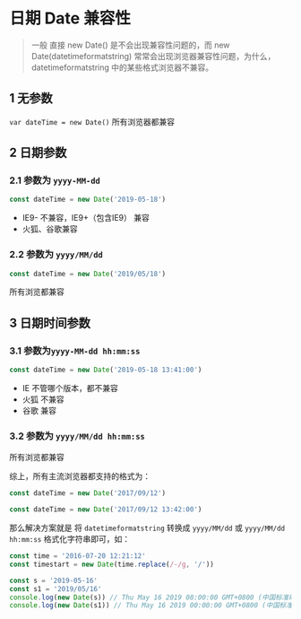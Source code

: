 # 日期 Date 兼容性

> 一般 直接 new Date() 是不会出现兼容性问题的，而 new Date(datetimeformatstring) 常常会出现浏览器兼容性问题，为什么，datetimeformatstring 中的某些格式浏览器不兼容。

## 1 无参数

`var dateTime = new Date()` 所有浏览器都兼容

## 2 日期参数

### 2.1 参数为 `yyyy-MM-dd`

```js
const dateTime = new Date('2019-05-18')
```

- IE9- 不兼容，IE9+（包含IE9） 兼容
- 火狐、谷歌兼容

### 2.2 参数为 `yyyy/MM/dd`

```js
const dateTime = new Date('2019/05/18')
```

所有浏览都兼容

## 3 日期时间参数

### 3.1 参数为`yyyy-MM-dd hh:mm:ss`

```js
const dateTime = new Date('2019-05-18 13:41:00')
```

- IE 不管哪个版本，都不兼容
- 火狐 不兼容
- 谷歌 兼容

### 3.2 参数为 `yyyy/MM/dd hh:mm:ss`

所有浏览都兼容

综上，所有主流浏览器都支持的格式为：

```js
const dateTime = new Date('2017/09/12')
```

```js
const dateTime = new Date('2017/09/12 13:42:00')
```

那么解决方案就是 将 `datetimeformatstring` 转换成 `yyyy/MM/dd` 或 `yyyy/MM/dd hh:mm:ss` 格式化字符串即可，如：

```js
const time = '2016-07-20 12:21:12'
const timestart = new Date(time.replace(/-/g, '/'))
```

```js
const s = '2019-05-16'
const s1 = '2019/05/16'
console.log(new Date(s)) // Thu May 16 2019 08:00:00 GMT+0800 (中国标准时间)，注意这里是8点
console.log(new Date(s1)) // Thu May 16 2019 00:00:00 GMT+0800 (中国标准时间)， 注意这里是0点
```
